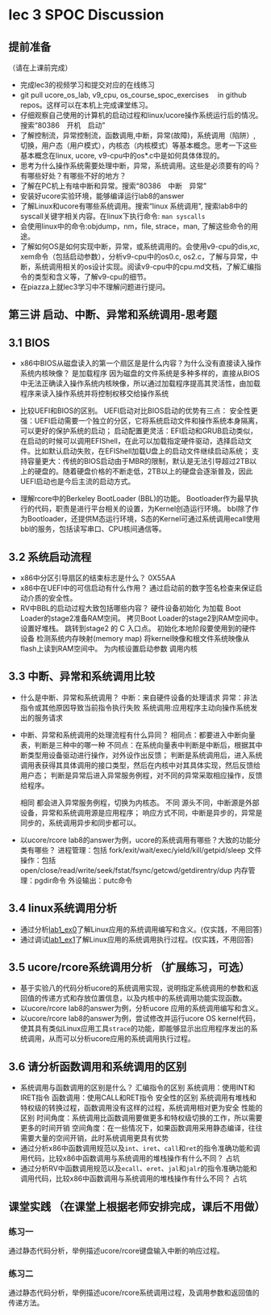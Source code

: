 # lec 3 SPOC Discussion

## **提前准备**
（请在上课前完成）


 - 完成lec3的视频学习和提交对应的在线练习
 - git pull ucore_os_lab, v9_cpu, os_course_spoc_exercises  　in github repos。这样可以在本机上完成课堂练习。
 - 仔细观察自己使用的计算机的启动过程和linux/ucore操作系统运行后的情况。搜索“80386　开机　启动”
 - 了解控制流，异常控制流，函数调用,中断，异常(故障)，系统调用（陷阱）,切换，用户态（用户模式），内核态（内核模式）等基本概念。思考一下这些基本概念在linux, ucore, v9-cpu中的os*.c中是如何具体体现的。
 - 思考为什么操作系统需要处理中断，异常，系统调用。这些是必须要有的吗？有哪些好处？有哪些不好的地方？
 - 了解在PC机上有啥中断和异常。搜索“80386　中断　异常”
 - 安装好ucore实验环境，能够编译运行lab8的answer
 - 了解Linux和ucore有哪些系统调用。搜索“linux 系统调用", 搜索lab8中的syscall关键字相关内容。在linux下执行命令: ```man syscalls```
 - 会使用linux中的命令:objdump，nm，file, strace，man, 了解这些命令的用途。
 - 了解如何OS是如何实现中断，异常，或系统调用的。会使用v9-cpu的dis,xc, xem命令（包括启动参数），分析v9-cpu中的os0.c, os2.c，了解与异常，中断，系统调用相关的os设计实现。阅读v9-cpu中的cpu.md文档，了解汇编指令的类型和含义等，了解v9-cpu的细节。
 - 在piazza上就lec3学习中不理解问题进行提问。

## 第三讲 启动、中断、异常和系统调用-思考题

## 3.1 BIOS
-  x86中BIOS从磁盘读入的第一个扇区是是什么内容？为什么没有直接读入操作系统内核映像？
	是加载程序
	因为磁盘的文件系统是多种多样的，直接从BIOS中无法正确读入操作系统内核映像，所以通过加载程序提高其灵活性，由加载程序来读入操作系统并将控制权移交给操作系统

- 比较UEFI和BIOS的区别。
	UEFI启动对比BIOS启动的优势有三点：
	安全性更强：UEFI启动需要一个独立的分区，它将系统启动文件和操作系统本身隔离，可以更好的保护系统的启动；
	启动配置更灵活：EFI启动和GRUB启动类似，在启动的时候可以调用EFIShell，在此可以加载指定硬件驱动，选择启动文件。比如默认启动失败，在EFIShell加载U盘上的启动文件继续启动系统；
	支持容量更大：传统的BIOS启动由于MBR的限制，默认是无法引导超过2TB以上的硬盘的。随着硬盘价格的不断走低，2TB以上的硬盘会逐渐普及，因此UEFI启动也是今后主流的启动方式。

- 理解rcore中的Berkeley BootLoader (BBL)的功能。
	Bootloader作为最早执行的代码，职责是进行平台相关的设置，为Kernel创造运行环境。
	bbl除了作为Bootloader，还提供M态运行环境，S态的Kernel可通过系统调用ecall使用bbl的服务，包括读写串口、CPU核间通信等。
## 3.2 系统启动流程

- x86中分区引导扇区的结束标志是什么？
	0X55AA
- x86中在UEFI中的可信启动有什么作用？
	通过启动前的数字签名检查来保证启动介质的安全性。
- RV中BBL的启动过程大致包括哪些内容？
	硬件设备初始化
	为加载 Boot Loader的stage2准备RAM空间。
	拷贝Boot Loader的stage2到RAM空间中。
	设置好堆栈。
	跳转到stage2 的 C 入口点。
	初始化本地阶段要使用到的硬件设备
	检测系统内存映射(memory map)
	将kernel映像和根文件系统映像从flash上读到RAM空间中。
	为内核设置启动参数
	调用内核

## 3.3 中断、异常和系统调用比较
- 什么是中断、异常和系统调用？
	中断：来自硬件设备的处理请求
	异常：非法指令或其他原因导致当前指令执行失败
	系统调用:应用程序主动向操作系统发出的服务请求

-  中断、异常和系统调用的处理流程有什么异同？
	相同点：都要进入中断向量表，判断是三种中的哪一种
	不同点：在系统向量表中判断是中断后，根据其中断类型用设备驱动进行操作，对外设作出反馈；
		判断是系统调用后，进入系统调用表获得其具体调用的接口类型，然后在内核中对其具体实现，然后反馈给用户态；
		判断是异常后进入异常服务例程，对不同的异常采取相应操作，反馈给程序。

	相同
		都会进入异常服务例程，切换为内核态。
	不同
		源头不同，中断源是外部设备，异常和系统调用源是应用程序；
		响应方式不同，中断是异步的，异常是同步的，系统调用异步和同步都可以。

- 以ucore/rcore lab8的answer为例，ucore的系统调用有哪些？大致的功能分类有哪些？
	进程管理：包括 fork/exit/wait/exec/yield/kill/getpid/sleep
	文件操作：包括 open/close/read/write/seek/fstat/fsync/getcwd/getdirentry/dup
	内存管理：pgdir命令
	外设输出：putc命令

## 3.4 linux系统调用分析
- 通过分析[lab1_ex0](https://github.com/chyyuu/ucore_lab/blob/master/related_info/lab1/lab1-ex0.md)了解Linux应用的系统调用编写和含义。(仅实践，不用回答)
- 通过调试[lab1_ex1](https://github.com/chyyuu/ucore_lab/blob/master/related_info/lab1/lab1-ex1.md)了解Linux应用的系统调用执行过程。(仅实践，不用回答)


## 3.5 ucore/rcore系统调用分析 （扩展练习，可选）
-  基于实验八的代码分析ucore的系统调用实现，说明指定系统调用的参数和返回值的传递方式和存放位置信息，以及内核中的系统调用功能实现函数。
- 以ucore/rcore lab8的answer为例，分析ucore 应用的系统调用编写和含义。
- 以ucore/rcore lab8的answer为例，尝试修改并运行ucore OS kernel代码，使其具有类似Linux应用工具`strace`的功能，即能够显示出应用程序发出的系统调用，从而可以分析ucore应用的系统调用执行过程。

 
## 3.6 请分析函数调用和系统调用的区别
- 系统调用与函数调用的区别是什么？
	汇编指令的区别
		系统调用：使用INT和IRET指令
		函数调用：使用CALL和RET指令
	安全性的区别
		系统调用有堆栈和特权级的转换过程，函数调用没有这样的过程，系统调用相对更为安全
	性能的区别
		时间角度：系统调用比函数调用要做更多和特权级切换的工作，所以需要更多的时间开销
		空间角度：在一些情况下，如果函数调用采用静态编译，往往需要大量的空间开销，此时系统调用更具有优势
- 通过分析x86中函数调用规范以及`int`、`iret`、`call`和`ret`的指令准确功能和调用代码，比较x86中函数调用与系统调用的堆栈操作有什么不同？
	占坑
- 通过分析RV中函数调用规范以及`ecall`、`eret`、`jal`和`jalr`的指令准确功能和调用代码，比较x86中函数调用与系统调用的堆栈操作有什么不同？
	占坑

## 课堂实践 （在课堂上根据老师安排完成，课后不用做）
### 练习一
通过静态代码分析，举例描述ucore/rcore键盘输入中断的响应过程。

### 练习二
通过静态代码分析，举例描述ucore/rcore系统调用过程，及调用参数和返回值的传递方法。
